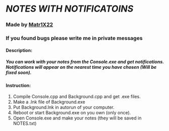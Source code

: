 # **_NOTES WITH NOTIFICATOINS_**
### **Made by [Matr1X22](https://github.com/Matr1X22?tab=repositories)**
### If you found bugs please write me in private messages

#### Description:
##### You can work with your notes from the Console.exe and get notifications. Notifications will appear on the nearest time you have chosen _(Will be fixed soon)_.

#### Instruction:
1) Compile Console.cpp and Background.cpp and get .exe files.
2) Make a .lnk file of Background.exe
3) Put Background.lnk in autorun of your computer.
4) Reboot or start Background.exe on you own (only once).
4) Open Console.exe and make your notes (they will be saved in NOTES.txt)

